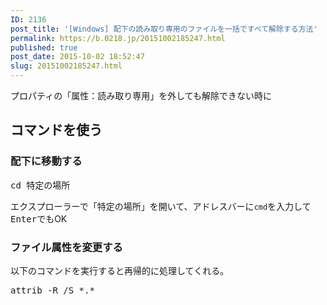 ```yaml
---
ID: 2136
post_title: '[Windows] 配下の読み取り専用のファイルを一括ですべて解除する方法'
permalink: https://b.0218.jp/20151002185247.html
published: true
post_date: 2015-10-02 18:52:47
slug: 20151002185247.html
---
```

プロパティの「属性：読み取り専用」を外しても解除できない時に
<!--more-->
<h2>コマンドを使う</h2>
<h3>配下に移動する</h3>
<pre class="cmd">cd 特定の場所</pre>
エクスプローラーで「特定の場所」を開いて、アドレスバーに<code>cmd</code>を入力して<kbd>Enter</kbd>でもOK

<h3>ファイル属性を変更する</h3>
以下のコマンドを実行すると再帰的に処理してくれる。
<pre class="cmd">attrib -R /S *.*</pre>